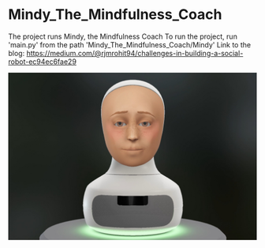 # Mindy_The_Mindfulness_Coach

The project runs Mindy, the Mindfulness Coach To run the project, run 'main.py' from the path 'Mindy_The_Mindfulness_Coach/Mindy'
Link to the blog: https://medium.com/@rjmrohit94/challenges-in-building-a-social-robot-ec94ec6fae29



![Mindy: The Mindfulness Coach](mindy.jpeg)
